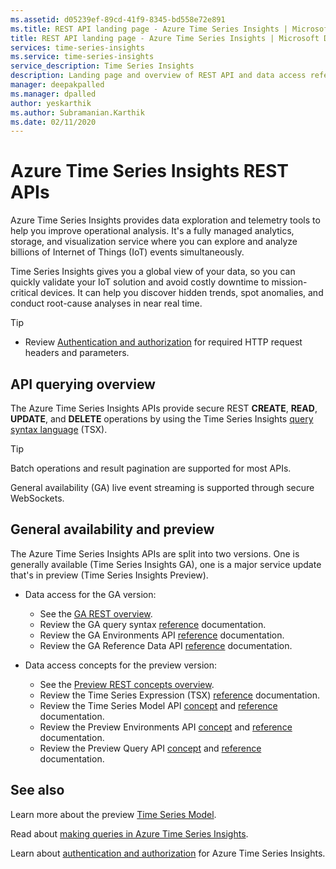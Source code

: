 ```yaml
---
ms.assetid: d05239ef-89cd-41f9-8345-bd558e72e891
ms.title: REST API landing page - Azure Time Series Insights | Microsoft Docs
title: REST API landing page - Azure Time Series Insights | Microsoft Docs
services: time-series-insights
ms.service: time-series-insights
service_description: Time Series Insights
description: Landing page and overview of REST API and data access reference documentation for Azure Time Series Insights.
manager: deepakpalled
ms.manager: dpalled
author: yeskarthik
ms.author: Subramanian.Karthik
ms.date: 02/11/2020
---
```


# Azure Time Series Insights REST APIs

Azure Time Series Insights provides data exploration and telemetry tools to help you improve operational analysis. It's a fully managed analytics, storage, and visualization service where you can explore and analyze billions of Internet of Things (IoT) events simultaneously.

Time Series Insights gives you a global view of your data, so you can quickly validate your IoT solution and avoid costly downtime to mission-critical devices. It can help you discover hidden trends, spot anomalies, and conduct root-cause analyses in near real time.  

> [!TIP]
> * Review [Authentication and authorization](https://docs.microsoft.com/azure/time-series-insights/time-series-insights-authentication-and-authorization) for required HTTP request headers and parameters.

## API querying overview

The Azure Time Series Insights APIs provide secure REST **CREATE**, **READ**, **UPDATE**, and **DELETE** operations by using the Time Series Insights [query syntax language](ga-query-syntax.md) (TSX).

> [!TIP]
> Batch operations and result pagination are supported for most APIs.

General availability (GA) live event streaming is supported through secure WebSockets.

## General availability and preview

The Azure Time Series Insights APIs are split into two versions. One is generally available (Time Series Insights GA), one is a major service update that's in preview (Time Series Insights Preview).

* Data access for the GA version:

    * See the [GA REST overview](ga.md).
    * Review the GA query syntax [reference](ga-query-syntax.md) documentation.
    * Review the GA Environments API [reference](ga-query-api.md) documentation.
    * Review the GA Reference Data API [reference](ga-reference-data-api.md) documentation.

* Data access concepts for the preview version:

    * See the [Preview REST concepts overview](preview.md).
    * Review the Time Series Expression (TSX) [reference](preview.md#time-series-expression-and-syntax)  documentation.
    * Review the Time Series Model API [concept](preview.md#time-series-model-apis) and [reference](https://docs.microsoft.com/rest/api/time-series-insights/dataaccess(preview)/modelsettings) documentation.
    * Review the Preview Environments API [concept](preview.md#preview-environments-apis) and [reference](https://docs.microsoft.com/rest/api/time-series-insights/management/environments) documentation.
    * Review the Preview Query API [concept](preview.md#query-apis) and [reference](https://docs.microsoft.com/rest/api/time-series-insights/dataaccess(preview)/query) documentation.

## See also

Learn more about the preview [Time Series Model](https://docs.microsoft.com/azure/time-series-insights/time-series-insights-update-tsm).

Read about [making queries in Azure Time Series Insights](https://docs.microsoft.com/azure/time-series-insights/time-series-insights-update-tsq).

Learn about [authentication and authorization](https://docs.microsoft.com/azure/time-series-insights/time-series-insights-authentication-and-authorization) for Azure Time Series Insights.